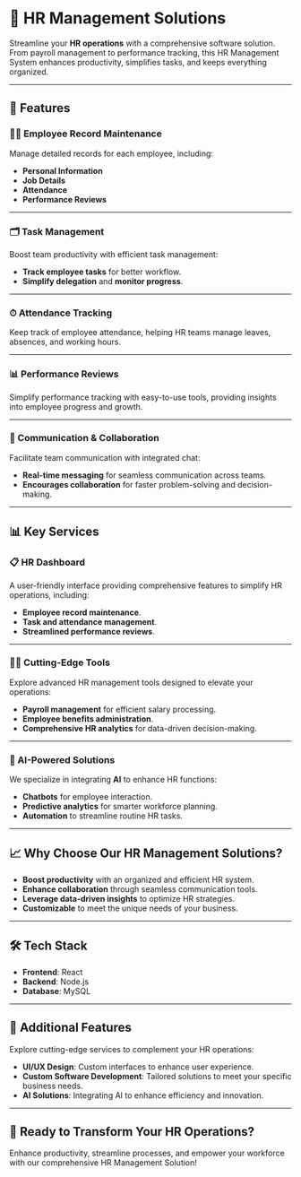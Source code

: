 # 🚀 HR Management Solutions  

Streamline your **HR operations** with a comprehensive software solution. From payroll management to performance tracking, this HR Management System enhances productivity, simplifies tasks, and keeps everything organized.  

---

## 🌟 Features  

### 🧑‍💼 Employee Record Maintenance  
Manage detailed records for each employee, including:  
- **Personal Information**  
- **Job Details**  
- **Attendance**  
- **Performance Reviews**  

---

### 🗂 Task Management  
Boost team productivity with efficient task management:  
- **Track employee tasks** for better workflow.  
- **Simplify delegation** and **monitor progress**.  

---

### ⏱ Attendance Tracking  
Keep track of employee attendance, helping HR teams manage leaves, absences, and working hours.

---

### 📊 Performance Reviews  
Simplify performance tracking with easy-to-use tools, providing insights into employee progress and growth.

---

### 💬 Communication & Collaboration  
Facilitate team communication with integrated chat:  
- **Real-time messaging** for seamless communication across teams.  
- **Encourages collaboration** for faster problem-solving and decision-making.  

---

## 📊 Key Services  

### 📋 HR Dashboard  
A user-friendly interface providing comprehensive features to simplify HR operations, including:  
- **Employee record maintenance**.  
- **Task and attendance management**.  
- **Streamlined performance reviews**.

---

### 🧑‍💻 Cutting-Edge Tools  
Explore advanced HR management tools designed to elevate your operations:  
- **Payroll management** for efficient salary processing.  
- **Employee benefits administration**.  
- **Comprehensive HR analytics** for data-driven decision-making.  

---

### 🔄 AI-Powered Solutions  
We specialize in integrating **AI** to enhance HR functions:  
- **Chatbots** for employee interaction.  
- **Predictive analytics** for smarter workforce planning.  
- **Automation** to streamline routine HR tasks.  

---

## 📈 Why Choose Our HR Management Solutions?  

- **Boost productivity** with an organized and efficient HR system.  
- **Enhance collaboration** through seamless communication tools.  
- **Leverage data-driven insights** to optimize HR strategies.  
- **Customizable** to meet the unique needs of your business.  

---

## 🛠 Tech Stack  

- **Frontend**: React  
- **Backend**: Node.js  
- **Database**: MySQL

---

## 🎨 Additional Features  

Explore cutting-edge services to complement your HR operations:  
- **UI/UX Design**: Custom interfaces to enhance user experience.  
- **Custom Software Development**: Tailored solutions to meet your specific business needs.  
- **AI Solutions**: Integrating AI to enhance efficiency and innovation.  

---

## 🚀 Ready to Transform Your HR Operations?  
Enhance productivity, streamline processes, and empower your workforce with our comprehensive HR Management Solution!
